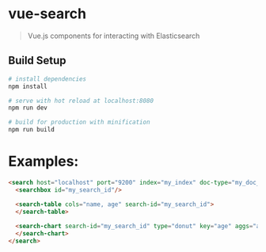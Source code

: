 # vue-search

> Vue.js components for interacting with Elasticsearch

## Build Setup

``` bash
# install dependencies
npm install

# serve with hot reload at localhost:8080
npm run dev

# build for production with minification
npm run build
```

# Examples:
``` html
<search host="localhost" port="9200" index="my_index" doc-type="my_doc_type" result-size="1000">
  <searchbox id="my_search_id"/>

  <search-table cols="name, age" search-id="my_search_id">
  </search-table>
  
  <search-chart search-id="my_search_id" type="donut" key="age" aggs="age">
  </search-chart>
</search>
```

